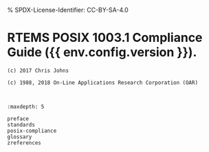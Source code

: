 % SPDX-License-Identifier: CC-BY-SA-4.0

# RTEMS POSIX 1003.1 Compliance Guide ({{ env.config.version }}).

```{topic} Copyrights and License
(c) 2017 Chris Johns

(c) 1988, 2018 On-Line Applications Research Corporation (OAR)
```

```{include} ../common/license.md
```

```{include} ../common/header.md
```

```{toctree}
:maxdepth: 5

preface
standards
posix-compliance
glossary
zreferences
```
